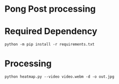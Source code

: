 # Pong Post processing

# Required Dependency

```
python -m pip install -r requirements.txt
```

# Processing

```
python heatmap.py --video video.webm -d -o out.jpg
```

